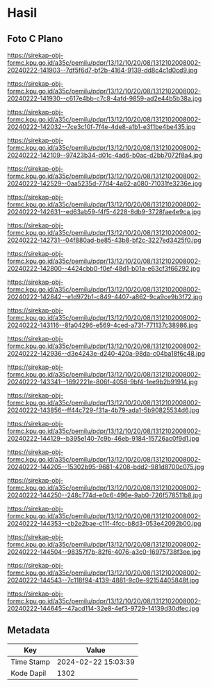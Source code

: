 # Hasil

## Foto C Plano

https://sirekap-obj-formc.kpu.go.id/a35c/pemilu/pdpr/13/12/10/20/08/1312102008002-20240222-141903--7df5f6d7-bf2b-4164-9139-dd8c4c1d0cd9.jpg

https://sirekap-obj-formc.kpu.go.id/a35c/pemilu/pdpr/13/12/10/20/08/1312102008002-20240222-141930--c617e4bb-c7c8-4afd-9859-ad2e44b5b38a.jpg

https://sirekap-obj-formc.kpu.go.id/a35c/pemilu/pdpr/13/12/10/20/08/1312102008002-20240222-142032--7ce3c10f-7f4e-4de8-a1b1-e3f1be4be435.jpg

https://sirekap-obj-formc.kpu.go.id/a35c/pemilu/pdpr/13/12/10/20/08/1312102008002-20240222-142109--97423b34-d01c-4ad6-b0ac-d2bb7072f8a4.jpg

https://sirekap-obj-formc.kpu.go.id/a35c/pemilu/pdpr/13/12/10/20/08/1312102008002-20240222-142529--0aa5235d-77d4-4a62-a080-71031fe3236e.jpg

https://sirekap-obj-formc.kpu.go.id/a35c/pemilu/pdpr/13/12/10/20/08/1312102008002-20240222-142631--ed63ab59-f4f5-4228-8db9-3728fae4e9ca.jpg

https://sirekap-obj-formc.kpu.go.id/a35c/pemilu/pdpr/13/12/10/20/08/1312102008002-20240222-142731--04f880ad-be85-43b8-bf2c-3227ed3425f0.jpg

https://sirekap-obj-formc.kpu.go.id/a35c/pemilu/pdpr/13/12/10/20/08/1312102008002-20240222-142800--4424cbb0-f0ef-48d1-b01a-e63cf3f66292.jpg

https://sirekap-obj-formc.kpu.go.id/a35c/pemilu/pdpr/13/12/10/20/08/1312102008002-20240222-142842--e1d972b1-c849-4407-a862-9ca9ce9b3f72.jpg

https://sirekap-obj-formc.kpu.go.id/a35c/pemilu/pdpr/13/12/10/20/08/1312102008002-20240222-143116--8fa04296-e569-4ced-a73f-771137c38986.jpg

https://sirekap-obj-formc.kpu.go.id/a35c/pemilu/pdpr/13/12/10/20/08/1312102008002-20240222-142936--d3e4243e-d240-420a-98da-c04ba18f6c48.jpg

https://sirekap-obj-formc.kpu.go.id/a35c/pemilu/pdpr/13/12/10/20/08/1312102008002-20240222-143341--1692221e-806f-4058-9bf4-1ee9b2b91914.jpg

https://sirekap-obj-formc.kpu.go.id/a35c/pemilu/pdpr/13/12/10/20/08/1312102008002-20240222-143856--ff44c729-f31a-4b79-ada1-5b90825534d6.jpg

https://sirekap-obj-formc.kpu.go.id/a35c/pemilu/pdpr/13/12/10/20/08/1312102008002-20240222-144129--b395e140-7c9b-46eb-9184-15726ac0f9d1.jpg

https://sirekap-obj-formc.kpu.go.id/a35c/pemilu/pdpr/13/12/10/20/08/1312102008002-20240222-144205--15302b95-9681-4208-bdd2-981d8700c075.jpg

https://sirekap-obj-formc.kpu.go.id/a35c/pemilu/pdpr/13/12/10/20/08/1312102008002-20240222-144250--248c774d-e0c6-496e-9ab0-726f578511b8.jpg

https://sirekap-obj-formc.kpu.go.id/a35c/pemilu/pdpr/13/12/10/20/08/1312102008002-20240222-144353--cb2e2bae-c11f-4fcc-b8d3-053e42092b00.jpg

https://sirekap-obj-formc.kpu.go.id/a35c/pemilu/pdpr/13/12/10/20/08/1312102008002-20240222-144504--98357f7b-82f6-4076-a3c0-16975738f3ee.jpg

https://sirekap-obj-formc.kpu.go.id/a35c/pemilu/pdpr/13/12/10/20/08/1312102008002-20240222-144543--7c118f94-4139-4881-9c0e-92154405848f.jpg

https://sirekap-obj-formc.kpu.go.id/a35c/pemilu/pdpr/13/12/10/20/08/1312102008002-20240222-144645--47acd114-32e8-4ef3-9729-14139d30dfec.jpg


## Metadata

| Key        | Value               |
| ---------- | ------------------- |
| Time Stamp | 2024-02-22 15:03:39 |
| Kode Dapil | 1302                |



